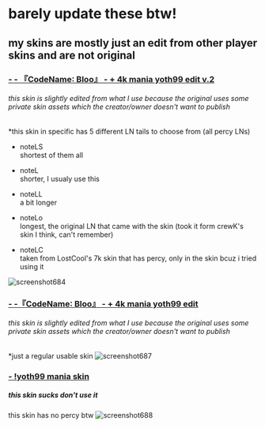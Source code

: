 # barely update these btw!
## my skins are mostly just an edit from other player skins and are not original

### [- **-     『CodeName∶ Bloo』 - + 4k mania yoth99 edit v.2**](https://drive.google.com/file/d/1DWOTqDrxyysv5loP2Bi6ew6B9ax0l2Ms/view?usp=drive_link)
###### this skin is slightly edited from what I use because the original uses some private skin assets which the creator/owner doesn't want to publish

*this skin in specific has 5 different LN tails to choose from (all percy LNs)
  * noteLS  
    shortest of them all
  * noteL  
    shorter, I usualy use this
  * noteLL  
    a bit longer
  * noteLo  
    longest, the original LN that came with the skin (took it form crewK's skin I think, can't remember)
    
  * noteLC  
    taken from LostCool's 7k skin that has percy, only in the skin bcuz i tried using it
    
![screenshot684](https://github.com/Yoth999/yoth99-osu-skins/assets/138562037/64156d02-b468-45af-84c4-abc0f4ac2f87)

### [- **-『CodeName∶ Bloo』 - + 4k mania yoth99 edit**](https://drive.google.com/file/d/16LPESn9D68wjqCDA0_sbp50kwjMfLnCn/view?usp=sharing)
###### this skin is slightly edited from what I use because the original uses some private skin assets which the creator/owner doesn't want to publish

*just a regular usable skin
![screenshot687](https://github.com/Yoth999/yoth99-osu-skins/assets/138562037/5d370201-4d30-45f5-9c4f-7dc828ba80dc)

### [- !yoth99 mania skin](https://drive.google.com/file/d/1_nQbAJgSJICOXVcUXlc3RFLDHjlYmeIJ/view)
##### this skin sucks don't use it
this skin has no percy btw
![screenshot688](https://github.com/Yoth999/yoth99-osu-skins/assets/138562037/74ede546-db6b-447b-969d-ed456e010824)


